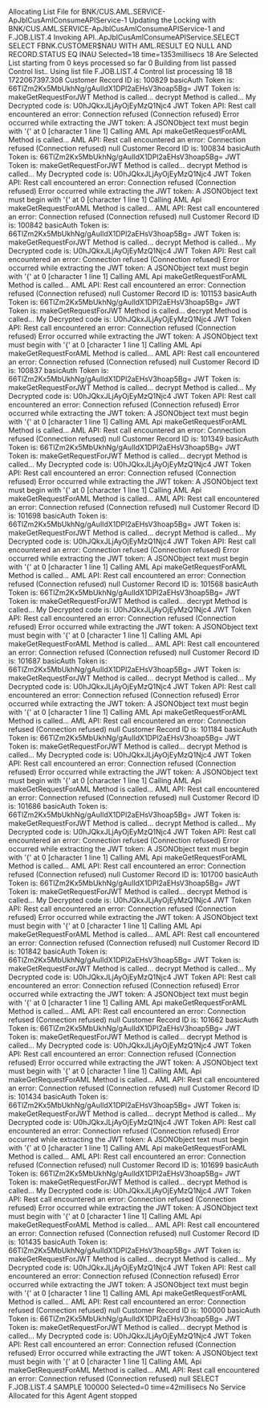 Allocating List File for BNK/CUS.AML.SERVICE-ApJblCusAmlConsumeAPIService-1
Updating the Locking with BNK/CUS.AML.SERVICE-ApJblCusAmlConsumeAPIService-1 and F.JOB.LIST.4
Invoking API..ApJblCusAmlConsumeAPIService.SELECT
SELECT FBNK.CUSTOMER$NAU WITH AML.RESULT EQ NULL AND RECORD.STATUS EQ INAU Selected=18 time=1353millisecs
18 Are Selected
List starting from 0 keys processed so far 0
Building from list passed
Control list..
Using list file F.JOB.LIST.4
Control list  processing 18 18    1722067397.308
Customer Record ID is: 100829
basicAuth Token is: 66TlZm2Kx5MbUkhNg/gAuIldX1DPl2aEHsV3hoap5Bg=
JWT Token is:
makeGetRequestForJWT Method is called...
decrypt Method is called...
My Decrypted code is: U0hJQkxJLjAyOjEyMzQ1Njc4
JWT Token API: Rest call encountered an error: Connection refused (Connection refused)
Error occurred while extracting the JWT token: A JSONObject text must begin with '{' at 0 [character 1 line 1]
Calling AML Api
makeGetRequestForAML Method is called...
AML API: Rest call encountered an error: Connection refused (Connection refused)
null
Customer Record ID is: 100834
basicAuth Token is: 66TlZm2Kx5MbUkhNg/gAuIldX1DPl2aEHsV3hoap5Bg=
JWT Token is:
makeGetRequestForJWT Method is called...
decrypt Method is called...
My Decrypted code is: U0hJQkxJLjAyOjEyMzQ1Njc4
JWT Token API: Rest call encountered an error: Connection refused (Connection refused)
Error occurred while extracting the JWT token: A JSONObject text must begin with '{' at 0 [character 1 line 1]
Calling AML Api
makeGetRequestForAML Method is called...
AML API: Rest call encountered an error: Connection refused (Connection refused)
null
Customer Record ID is: 100842
basicAuth Token is: 66TlZm2Kx5MbUkhNg/gAuIldX1DPl2aEHsV3hoap5Bg=
JWT Token is:
makeGetRequestForJWT Method is called...
decrypt Method is called...
My Decrypted code is: U0hJQkxJLjAyOjEyMzQ1Njc4
JWT Token API: Rest call encountered an error: Connection refused (Connection refused)
Error occurred while extracting the JWT token: A JSONObject text must begin with '{' at 0 [character 1 line 1]
Calling AML Api
makeGetRequestForAML Method is called...
AML API: Rest call encountered an error: Connection refused (Connection refused)
null
Customer Record ID is: 101153
basicAuth Token is: 66TlZm2Kx5MbUkhNg/gAuIldX1DPl2aEHsV3hoap5Bg=
JWT Token is:
makeGetRequestForJWT Method is called...
decrypt Method is called...
My Decrypted code is: U0hJQkxJLjAyOjEyMzQ1Njc4
JWT Token API: Rest call encountered an error: Connection refused (Connection refused)
Error occurred while extracting the JWT token: A JSONObject text must begin with '{' at 0 [character 1 line 1]
Calling AML Api
makeGetRequestForAML Method is called...
AML API: Rest call encountered an error: Connection refused (Connection refused)
null
Customer Record ID is: 100837
basicAuth Token is: 66TlZm2Kx5MbUkhNg/gAuIldX1DPl2aEHsV3hoap5Bg=
JWT Token is:
makeGetRequestForJWT Method is called...
decrypt Method is called...
My Decrypted code is: U0hJQkxJLjAyOjEyMzQ1Njc4
JWT Token API: Rest call encountered an error: Connection refused (Connection refused)
Error occurred while extracting the JWT token: A JSONObject text must begin with '{' at 0 [character 1 line 1]
Calling AML Api
makeGetRequestForAML Method is called...
AML API: Rest call encountered an error: Connection refused (Connection refused)
null
Customer Record ID is: 101349
basicAuth Token is: 66TlZm2Kx5MbUkhNg/gAuIldX1DPl2aEHsV3hoap5Bg=
JWT Token is:
makeGetRequestForJWT Method is called...
decrypt Method is called...
My Decrypted code is: U0hJQkxJLjAyOjEyMzQ1Njc4
JWT Token API: Rest call encountered an error: Connection refused (Connection refused)
Error occurred while extracting the JWT token: A JSONObject text must begin with '{' at 0 [character 1 line 1]
Calling AML Api
makeGetRequestForAML Method is called...
AML API: Rest call encountered an error: Connection refused (Connection refused)
null
Customer Record ID is: 101698
basicAuth Token is: 66TlZm2Kx5MbUkhNg/gAuIldX1DPl2aEHsV3hoap5Bg=
JWT Token is:
makeGetRequestForJWT Method is called...
decrypt Method is called...
My Decrypted code is: U0hJQkxJLjAyOjEyMzQ1Njc4
JWT Token API: Rest call encountered an error: Connection refused (Connection refused)
Error occurred while extracting the JWT token: A JSONObject text must begin with '{' at 0 [character 1 line 1]
Calling AML Api
makeGetRequestForAML Method is called...
AML API: Rest call encountered an error: Connection refused (Connection refused)
null
Customer Record ID is: 101568
basicAuth Token is: 66TlZm2Kx5MbUkhNg/gAuIldX1DPl2aEHsV3hoap5Bg=
JWT Token is:
makeGetRequestForJWT Method is called...
decrypt Method is called...
My Decrypted code is: U0hJQkxJLjAyOjEyMzQ1Njc4
JWT Token API: Rest call encountered an error: Connection refused (Connection refused)
Error occurred while extracting the JWT token: A JSONObject text must begin with '{' at 0 [character 1 line 1]
Calling AML Api
makeGetRequestForAML Method is called...
AML API: Rest call encountered an error: Connection refused (Connection refused)
null
Customer Record ID is: 101687
basicAuth Token is: 66TlZm2Kx5MbUkhNg/gAuIldX1DPl2aEHsV3hoap5Bg=
JWT Token is:
makeGetRequestForJWT Method is called...
decrypt Method is called...
My Decrypted code is: U0hJQkxJLjAyOjEyMzQ1Njc4
JWT Token API: Rest call encountered an error: Connection refused (Connection refused)
Error occurred while extracting the JWT token: A JSONObject text must begin with '{' at 0 [character 1 line 1]
Calling AML Api
makeGetRequestForAML Method is called...
AML API: Rest call encountered an error: Connection refused (Connection refused)
null
Customer Record ID is: 101184
basicAuth Token is: 66TlZm2Kx5MbUkhNg/gAuIldX1DPl2aEHsV3hoap5Bg=
JWT Token is:
makeGetRequestForJWT Method is called...
decrypt Method is called...
My Decrypted code is: U0hJQkxJLjAyOjEyMzQ1Njc4
JWT Token API: Rest call encountered an error: Connection refused (Connection refused)
Error occurred while extracting the JWT token: A JSONObject text must begin with '{' at 0 [character 1 line 1]
Calling AML Api
makeGetRequestForAML Method is called...
AML API: Rest call encountered an error: Connection refused (Connection refused)
null
Customer Record ID is: 101686
basicAuth Token is: 66TlZm2Kx5MbUkhNg/gAuIldX1DPl2aEHsV3hoap5Bg=
JWT Token is:
makeGetRequestForJWT Method is called...
decrypt Method is called...
My Decrypted code is: U0hJQkxJLjAyOjEyMzQ1Njc4
JWT Token API: Rest call encountered an error: Connection refused (Connection refused)
Error occurred while extracting the JWT token: A JSONObject text must begin with '{' at 0 [character 1 line 1]
Calling AML Api
makeGetRequestForAML Method is called...
AML API: Rest call encountered an error: Connection refused (Connection refused)
null
Customer Record ID is: 101700
basicAuth Token is: 66TlZm2Kx5MbUkhNg/gAuIldX1DPl2aEHsV3hoap5Bg=
JWT Token is:
makeGetRequestForJWT Method is called...
decrypt Method is called...
My Decrypted code is: U0hJQkxJLjAyOjEyMzQ1Njc4
JWT Token API: Rest call encountered an error: Connection refused (Connection refused)
Error occurred while extracting the JWT token: A JSONObject text must begin with '{' at 0 [character 1 line 1]
Calling AML Api
makeGetRequestForAML Method is called...
AML API: Rest call encountered an error: Connection refused (Connection refused)
null
Customer Record ID is: 101842
basicAuth Token is: 66TlZm2Kx5MbUkhNg/gAuIldX1DPl2aEHsV3hoap5Bg=
JWT Token is:
makeGetRequestForJWT Method is called...
decrypt Method is called...
My Decrypted code is: U0hJQkxJLjAyOjEyMzQ1Njc4
JWT Token API: Rest call encountered an error: Connection refused (Connection refused)
Error occurred while extracting the JWT token: A JSONObject text must begin with '{' at 0 [character 1 line 1]
Calling AML Api
makeGetRequestForAML Method is called...
AML API: Rest call encountered an error: Connection refused (Connection refused)
null
Customer Record ID is: 101662
basicAuth Token is: 66TlZm2Kx5MbUkhNg/gAuIldX1DPl2aEHsV3hoap5Bg=
JWT Token is:
makeGetRequestForJWT Method is called...
decrypt Method is called...
My Decrypted code is: U0hJQkxJLjAyOjEyMzQ1Njc4
JWT Token API: Rest call encountered an error: Connection refused (Connection refused)
Error occurred while extracting the JWT token: A JSONObject text must begin with '{' at 0 [character 1 line 1]
Calling AML Api
makeGetRequestForAML Method is called...
AML API: Rest call encountered an error: Connection refused (Connection refused)
null
Customer Record ID is: 101434
basicAuth Token is: 66TlZm2Kx5MbUkhNg/gAuIldX1DPl2aEHsV3hoap5Bg=
JWT Token is:
makeGetRequestForJWT Method is called...
decrypt Method is called...
My Decrypted code is: U0hJQkxJLjAyOjEyMzQ1Njc4
JWT Token API: Rest call encountered an error: Connection refused (Connection refused)
Error occurred while extracting the JWT token: A JSONObject text must begin with '{' at 0 [character 1 line 1]
Calling AML Api
makeGetRequestForAML Method is called...
AML API: Rest call encountered an error: Connection refused (Connection refused)
null
Customer Record ID is: 101699
basicAuth Token is: 66TlZm2Kx5MbUkhNg/gAuIldX1DPl2aEHsV3hoap5Bg=
JWT Token is:
makeGetRequestForJWT Method is called...
decrypt Method is called...
My Decrypted code is: U0hJQkxJLjAyOjEyMzQ1Njc4
JWT Token API: Rest call encountered an error: Connection refused (Connection refused)
Error occurred while extracting the JWT token: A JSONObject text must begin with '{' at 0 [character 1 line 1]
Calling AML Api
makeGetRequestForAML Method is called...
AML API: Rest call encountered an error: Connection refused (Connection refused)
null
Customer Record ID is: 101435
basicAuth Token is: 66TlZm2Kx5MbUkhNg/gAuIldX1DPl2aEHsV3hoap5Bg=
JWT Token is:
makeGetRequestForJWT Method is called...
decrypt Method is called...
My Decrypted code is: U0hJQkxJLjAyOjEyMzQ1Njc4
JWT Token API: Rest call encountered an error: Connection refused (Connection refused)
Error occurred while extracting the JWT token: A JSONObject text must begin with '{' at 0 [character 1 line 1]
Calling AML Api
makeGetRequestForAML Method is called...
AML API: Rest call encountered an error: Connection refused (Connection refused)
null
Customer Record ID is: 100000
basicAuth Token is: 66TlZm2Kx5MbUkhNg/gAuIldX1DPl2aEHsV3hoap5Bg=
JWT Token is:
makeGetRequestForJWT Method is called...
decrypt Method is called...
My Decrypted code is: U0hJQkxJLjAyOjEyMzQ1Njc4
JWT Token API: Rest call encountered an error: Connection refused (Connection refused)
Error occurred while extracting the JWT token: A JSONObject text must begin with '{' at 0 [character 1 line 1]
Calling AML Api
makeGetRequestForAML Method is called...
AML API: Rest call encountered an error: Connection refused (Connection refused)
null
SELECT F.JOB.LIST.4 SAMPLE 100000 Selected=0 time=42millisecs
</job>
</process>
No Service Allocated for this Agent
</service>
Agent stopped
</como>
